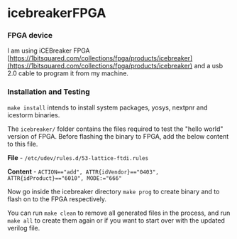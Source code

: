 # icebreakerFPGA

### FPGA device

I am using iCEBreaker FPGA [https://1bitsquared.com/collections/fpga/products/icebreaker](https://1bitsquared.com/collections/fpga/products/icebreaker) and a usb 2.0 cable to program it from my machine.


### Installation and Testing

`make install` intends to install system packages, yosys, nextpnr and icestorm binaries.

The `icebreaker/` folder contains the files required to test the "hello world" version of FPGA. Before flashing the binary to FPGA, add the below content to this file.

**File** - `/etc/udev/rules.d/53-lattice-ftdi.rules`

**Content** - `ACTION=="add", ATTR{idVendor}=="0403", ATTR{idProduct}=="6010", MODE:="666"`

Now go inside the icebreaker directory `make prog` to create binary and to flash on to the FPGA respectively.

You can run `make clean` to remove all generated files in the process, and run `make all` to create them again or if you want to start over with the updated verilog file.



